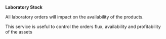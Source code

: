 **Laboratory Stock**

All laboratory orders will impact on the availability of the products.

This service is useful to control the orders flux, availability and profitability of the assets
